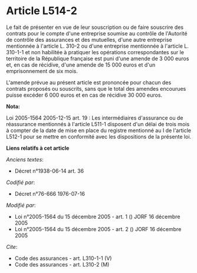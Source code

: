 # Article L514-2

Le fait de présenter en vue de leur souscription ou de faire souscrire des contrats pour le compte d'une entreprise soumise
au contrôle de l'Autorité de contrôle des assurances et des mutuelles, d'une autre entreprise mentionnée à l'article L. 310-2
ou d'une entreprise mentionnée à l'article L. 310-1-1 et non habilitée à pratiquer les opérations correspondantes sur le
territoire de la République française est puni d'une amende de 3 000 euros et, en cas de récidive, d'une amende de 15 000
euros et d'un emprisonnement de six mois.

L'amende prévue au présent article est prononcée pour chacun des contrats proposés ou souscrits, sans que le total des
amendes encourues puisse excéder 6 000 euros et en cas de récidive 30 000 euros.

**Nota:**

Loi 2005-1564 2005-12-15 art. 19 : Les intermédiaires d'assurance ou de réassurance mentionnés à l'article L511-1 disposent
d'un délai de trois mois à compter de la date de mise en place du registre mentionné au I de l'article L512-1 pour se mettre
en conformité avec les dispositions de la présente loi.

**Liens relatifs à cet article**

_Anciens textes_:

  - Décret n°1938-06-14 art. 36

_Codifié par_:

  - Décret n°76-666 1976-07-16

_Modifié par_:

  - Loi n°2005-1564 du 15 décembre 2005 - art. 1 () JORF 16 décembre 2005
  - Loi n°2005-1564 du 15 décembre 2005 - art. 2 () JORF 16 décembre 2005

_Cite_:

  - Code des assurances - art. L310-1-1 (V)
  - Code des assurances - art. L310-2 (M)
